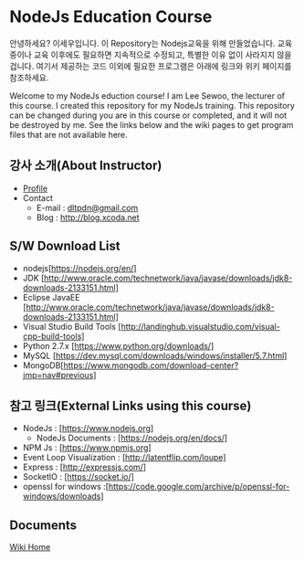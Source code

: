 

# NodeJs Education Course
안녕하세요? 이세우입니다.
이 Repository는 Nodejs교육을 위해 만들었습니다.
교육 중이나 교육 이후에도 필요하면 지속적으로 수정되고, 특별한 이유 없이 사라지지 않을 겁니다.
여기서 제공하는 코드 이외에 필요한 프로그램은 아래에 링크와 위키 페이지를 참조하세요.

Welcome to my NodeJs eduction course!
I am Lee Sewoo, the lecturer of this course.
I created this repository for my NodeJs training.
This repository can be changed during you are in this course or completed, and it will not be destroyed by me.
See the links below and the wiki pages to get program files that are not available here.

## 강사 소개(About Instructor)
* [Profile](https://drive.google.com/file/d/0B3FcLTiIcKwOZExsSEg4QnpRcWs/view?usp=sharing) 
* Contact
	* E-mail : dltpdn@gmail.com
	* Blog : http://blog.xcoda.net


## S/W Download List
* nodejs[https://nodejs.org/en/]
* JDK [http://www.oracle.com/technetwork/java/javase/downloads/jdk8-downloads-2133151.html]
* Eclipse JavaEE [http://www.oracle.com/technetwork/java/javase/downloads/jdk8-downloads-2133151.html]
* Visual Studio Build Tools [http://landinghub.visualstudio.com/visual-cpp-build-tools]
* Python 2.7.x [https://www.python.org/downloads/]
* MySQL [https://dev.mysql.com/downloads/windows/installer/5.7.html]
* MongoDB[https://www.mongodb.com/download-center?jmp=nav#previous]


## 참고 링크(External Links using this course)
* NodeJs : [https://www.nodejs.org]
	* NodeJs Documents : [https://nodejs.org/en/docs/]
* NPM Js : [https://www.npmjs.org]
* Event Loop Visualization : [http://latentflip.com/loupe]
* Express : [http://expressjs.com/]
* SocketIO : [https://socket.io/]
* openssl for windows :[https://code.google.com/archive/p/openssl-for-windows/downloads]

## Documents
[Wiki Home](https://github.com/dltpdn/nodejs_edu/wiki)

